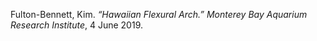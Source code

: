 ---
---

Fulton-Bennett, Kim. *“Hawaiian Flexural Arch.” Monterey Bay Aquarium Research Institute*, 4 June 2019.

